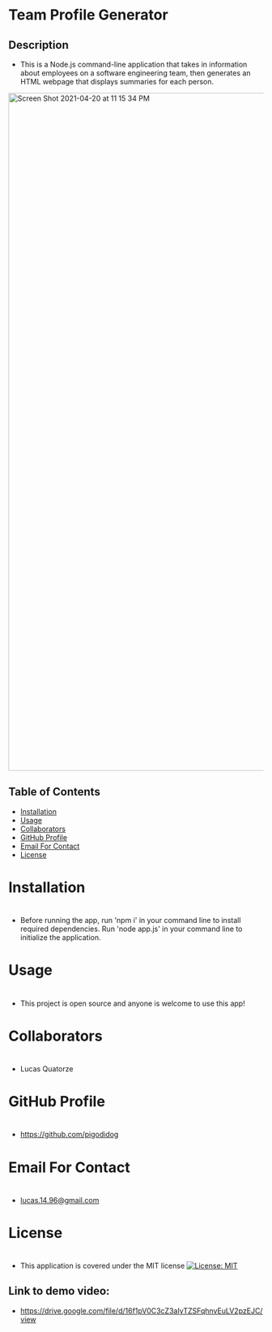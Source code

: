 # Team Profile Generator
    
## Description
    
- This is a Node.js command-line application that takes in information about employees on a software engineering team, then generates an HTML webpage that displays summaries for each person.


<img width="1336" alt="Screen Shot 2021-04-20 at 11 15 34 PM" src="https://user-images.githubusercontent.com/60542798/115495995-6153a880-a22e-11eb-9ff0-a3a2bb23fe9a.png">


## Table of Contents
- <a href="#inst">Installation<a>
- <a href="#use">Usage<a>
- <a href="#collab">Collaborators<a>
- <a href="#git">GitHub Profile<a>
- <a href="#email">Email For Contact<a>
- <a href="#lic">License<a>
    
## <h1 id="inst">Installation<h1>
    
- Before running the app, run 'npm i' in your command line to install required dependencies. Run 'node app.js' in your command line to initialize the application.

## <h1 id="use">Usage<h1>
    
- This project is open source and anyone is welcome to use this app!

## <h1 id="collab">Collaborators<h1>

- Lucas Quatorze

## <h1 id="git">GitHub Profile<h1>

- https://github.com/pigodidog

## <h1 id="email">Email For Contact<h1>

- lucas.14.96@gmail.com

## <h1 id="lic">License<h1>

- This application is covered under the MIT license
[![License: MIT](https://img.shields.io/badge/License-MIT-yellow.svg)](https://opensource.org/licenses/MIT)

## Link to demo video:

- https://drive.google.com/file/d/16f1pV0C3cZ3aIyTZSFqhnvEuLV2pzEJC/view
